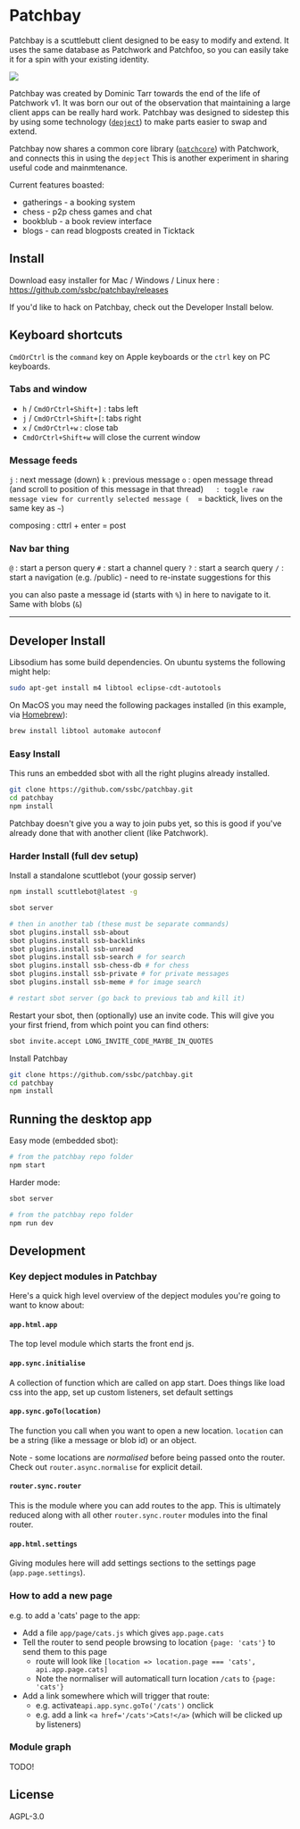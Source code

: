 # Patchbay

Patchbay is a scuttlebutt client designed to be easy to modify and extend.
It uses the same database as Patchwork and Patchfoo, so you can easily take it for a spin with your existing identity.

![](./screenshot.png)

Patchbay was created by Dominic Tarr towards the end of the life of Patchwork v1.
It was born our out of the observation that maintaining a large client apps can be really hard work.
Patchbay was designed to sidestep this by using some technology ([`depject`](https://github.com/dominictarr/depject)) to make parts easier to swap and extend.

Patchbay now shares a common core library ([`patchcore`](https://github.com/ssbc/patchcore)) with Patchwork, and connects this in using the `depject`
This is another experiment in sharing useful code and mainmtenance.

Current features boasted:
- gatherings - a booking system
- chess - p2p chess games and chat
- bookblub - a book review interface
- blogs - can read blogposts created in Ticktack

## Install

Download easy installer for Mac / Windows / Linux here : https://github.com/ssbc/patchbay/releases

If you'd like to hack on Patchbay, check out the Developer Install below.

## Keyboard shortcuts

`CmdOrCtrl` is the `command` key on Apple keyboards or the `ctrl` key on PC keyboards.

### Tabs and window

- `h` / `CmdOrCtrl+Shift+]` : tabs left
- `j` / `CmdOrCtrl+Shift+[`: tabs right
- `x` / `CmdOrCtrl+w` : close tab
- `CmdOrCtrl+Shift+w` will close the current window

### Message feeds

`j` : next message (down)
`k` : previous message
`o` : open message thread (and scroll to position of this message in that thread)
` ` ` : toggle raw message view for currently selected message (` ` ` = backtick, lives on the same key as `~`)

composing : cttrl + enter = post

### Nav bar thing

`@` : start a person query
`#` : start a channel query
`?` : start a search query
`/` : start a navigation  (e.g. /public)  - need to re-instate suggestions for this

you can also paste a message id (starts with `%`) in here to navigate to it. Same with blobs (`&`)

---

## Developer Install

Libsodium has some build dependencies. On ubuntu systems the following might help:

```sh
sudo apt-get install m4 libtool eclipse-cdt-autotools
```

On MacOS you may need the following packages installed (in this example, via [Homebrew](https://brew.sh/)):
```sh
brew install libtool automake autoconf
```

### Easy Install

This runs an embedded sbot with all the right plugins already installed.

```sh
git clone https://github.com/ssbc/patchbay.git
cd patchbay
npm install
```

Patchbay doesn't give you a way to join pubs yet, so this is good if you've already done that with another client (like Patchwork).


### Harder Install (full dev setup)

Install a standalone scuttlebot (your gossip server)
```sh
npm install scuttlebot@latest -g
```

```sh
sbot server

# then in another tab (these must be separate commands)
sbot plugins.install ssb-about
sbot plugins.install ssb-backlinks
sbot plugins.install ssb-unread
sbot plugins.install ssb-search # for search
sbot plugins.install ssb-chess-db # for chess
sbot plugins.install ssb-private # for private messages
sbot plugins.install ssb-meme # for image search

# restart sbot server (go back to previous tab and kill it)
```

Restart your sbot, then (optionally) use an invite code. This will give you your first friend, from which point you can find others:
```sh
sbot invite.accept LONG_INVITE_CODE_MAYBE_IN_QUOTES
```

Install Patchbay
```sh
git clone https://github.com/ssbc/patchbay.git
cd patchbay
npm install
```

## Running the desktop app

Easy mode (embedded sbot):
```sh
# from the patchbay repo folder
npm start
```

Harder mode:
```sh
sbot server

# from the patchbay repo folder
npm run dev
```

## Development

### Key depject modules in Patchbay

Here's a quick high level overview of the depject modules you're going to want to know about:

#### `app.html.app`

The top level module which starts the front end js.

#### `app.sync.initialise`

A collection of function which are called on app start.
Does things like load css into the app, set up custom listeners, set default settings

#### `app.sync.goTo(location)`

The function you call when you want to open a new location.
`location` can be a string (like a message or blob id) or an object.

Note - some locations are _normalised_ before being passed onto the router.
Check out `router.async.normalise` for explicit detail.

#### `router.sync.router`

This is the module where you can add routes to the app.
This is ultimately reduced along with all other `router.sync.router` modules into the final router.

#### `app.html.settings`

Giving modules here will add settings sections to the settings page (`app.page.settings`).


### How to add a new page

e.g. to add a 'cats' page to the app:

- Add a file `app/page/cats.js` which gives `app.page.cats`
- Tell the router to send people browsing to location `{page: 'cats'}` to send them to this page
  - route will look like `[location => location.page === 'cats', api.app.page.cats]`
  - Note the normaliser will automaticall turn location `/cats` to `{page: 'cats'}`
- Add a link somewhere which will trigger that route:
  - e.g. activate`api.app.sync.goTo('/cats')` onclick
  - e.g. add a link `<a href='/cats'>Cats!</a>` (which will be clicked up by listeners)



### Module graph

TODO!

## License

AGPL-3.0
